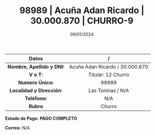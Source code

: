 ﻿---
title: 98989 | Acuña Adan Ricardo | 30.000.870 | CHURRO-9
date: 09/01/2024
draft: false
tags: ['las toninas', 'titular', 'churro']
---

|          **Datos**          |  /  |
|:---------------------------:|:---:|
| **Nombre, Apellido y DNI:** | Acuña Adan Ricardo / 30.000.870 |
|          **V o T:**         | Titular: 12 Churro |
|      **Numero Único:**      | 98989 |
|  **Localidad y Dirección:** | Las Toninas / N/A |
|        **Teléfono:**        | N/A |
|          **Rubro**          | Churro |

**Estado de Pago:** **PAGO COMPLETO**

**Correo:** N/A
